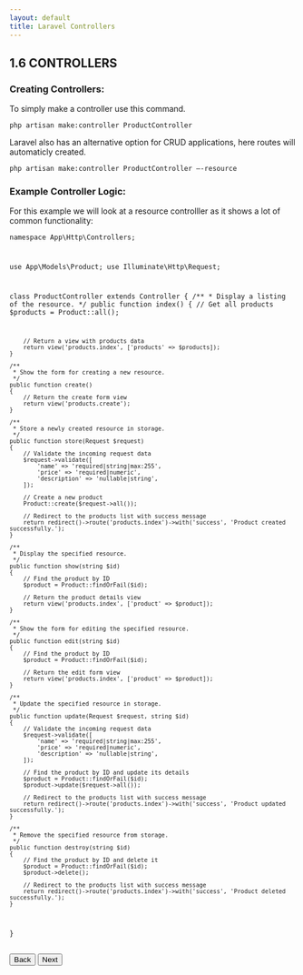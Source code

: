 ```yaml
---
layout: default
title: Laravel Controllers
---
```


<h2>1.6 CONTROLLERS</h2>

<h3>Creating Controllers:</h3>
<p>To simply make a controller use this command.</p>
<div class="codesnippet-wrapper">
  <div class="line-numbers">
</div>
<pre class="codesnippet"><code>php artisan make:controller ProductController</code></pre></div>

<p>Laravel also has an alternative option for CRUD applications, here routes will automaticly created.</p>
<div class="codesnippet-wrapper">
  <div class="line-numbers">
</div>
<pre class="codesnippet"><code>php artisan make:controller ProductController –-resource</code></pre></div>


<h3>Example Controller Logic:</h3>
<p>For this example we will look at a resource controlller as it shows a lot of common functionality:</p>
<div class="codesnippet-wrapper">
  <div class="line-numbers">
</div>
<pre class="codesnippet"><code><?php

namespace App\Http\Controllers;

use App\Models\Product;
use Illuminate\Http\Request;

class ProductController extends Controller
{
    /**
     * Display a listing of the resource.
     */
    public function index()
    {
        // Get all products
        $products = Product::all();

        // Return a view with products data
        return view('products.index', ['products' => $products]);
    }

    /**
     * Show the form for creating a new resource.
     */
    public function create()
    {
        // Return the create form view
        return view('products.create');
    }

    /**
     * Store a newly created resource in storage.
     */
    public function store(Request $request)
    {
        // Validate the incoming request data
        $request->validate([
            'name' => 'required|string|max:255',
            'price' => 'required|numeric',
            'description' => 'nullable|string',
        ]);

        // Create a new product
        Product::create($request->all());

        // Redirect to the products list with success message
        return redirect()->route('products.index')->with('success', 'Product created successfully.');
    }

    /**
     * Display the specified resource.
     */
    public function show(string $id)
    {
        // Find the product by ID
        $product = Product::findOrFail($id);

        // Return the product details view
        return view('products.index', ['product' => $product]);
    }

    /**
     * Show the form for editing the specified resource.
     */
    public function edit(string $id)
    {
        // Find the product by ID
        $product = Product::findOrFail($id);

        // Return the edit form view
        return view('products.index', ['product' => $product]);
    }

    /**
     * Update the specified resource in storage.
     */
    public function update(Request $request, string $id)
    {
        // Validate the incoming request data
        $request->validate([
            'name' => 'required|string|max:255',
            'price' => 'required|numeric',
            'description' => 'nullable|string',
        ]);

        // Find the product by ID and update its details
        $product = Product::findOrFail($id);
        $product->update($request->all());

        // Redirect to the products list with success message
        return redirect()->route('products.index')->with('success', 'Product updated successfully.');
    }

    /**
     * Remove the specified resource from storage.
     */
    public function destroy(string $id)
    {
        // Find the product by ID and delete it
        $product = Product::findOrFail($id);
        $product->delete();

        // Redirect to the products list with success message
        return redirect()->route('products.index')->with('success', 'Product deleted successfully.');
    }
}</code></pre></div>


<a href="/views/laravel/components"><button>Back</button></a>
<a href="/views/laravel/routes"><button>Next</button></a>

